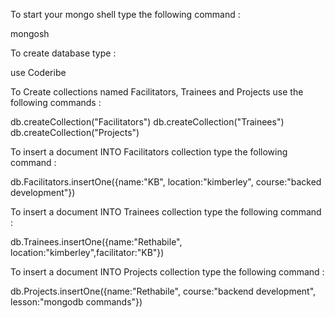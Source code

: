To start your mongo shell type the following command :

mongosh

To create database type :

use Coderibe

To Create collections named Facilitators, Trainees and Projects use the following commands : 

db.createCollection("Facilitators")
db.createCollection("Trainees")
db.createCollection("Projects")

To insert a document INTO Facilitators collection type the following command :

db.Facilitators.insertOne({name:"KB", location:"kimberley", course:"backed development"})

To insert a document INTO Trainees collection type the following command :

db.Trainees.insertOne({name:"Rethabile", location:"kimberley",facilitator:"KB"})

To insert a document INTO Projects collection type the following command :

db.Projects.insertOne({name:"Rethabile", course:"backend development", lesson:"mongodb commands"})